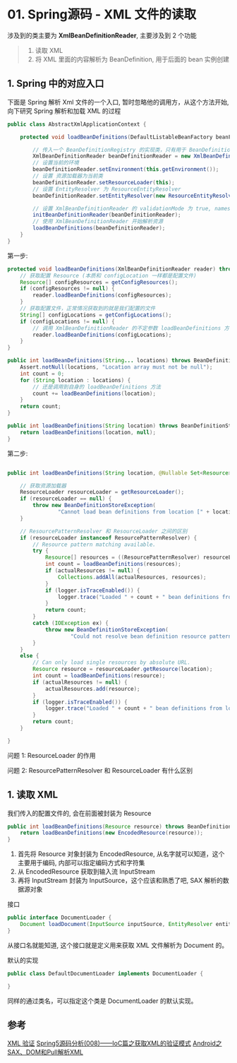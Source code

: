# 01. Spring源码 - XML 文件的读取


涉及到的类主要为 **XmlBeanDefinitionReader**, 主要涉及到 2 个功能
>1. 读取 XML
>2. 将 XML 里面的内容解析为 BeanDefinition, 用于后面的 bean 实例创建




## 1. Spring 中的对应入口
下面是 Spring 解析 Xml 文件的一个入口, 暂时忽略他的调用方，从这个方法开始, 向下研究 Spring 解析和加载 XML 的过程
```java
public class AbstractXmlApplicationContext {

    protected void loadBeanDefinitions(DefaultListableBeanFactory beanFactory) throws BeansException, IOException {

        // 传入一个 BeanDefinitionRegistry 的实现类，只有用于 BeanDefinition 的操作
        XmlBeanDefinitionReader beanDefinitionReader = new XmlBeanDefinitionReader(beanFactory);
        // 设置当前的环境
        beanDefinitionReader.setEnvironment(this.getEnvironment());
        // 设置 资源加载器为当前类
        beanDefinitionReader.setResourceLoader(this);
        // 设置 EntityResolver 为 ResourceEntityResolver 
        beanDefinitionReader.setEntityResolver(new ResourceEntityResolver(this));

        // 设置 XmlBeanDefinitionReader 的 validationMode 为 true, namespaceAware 为 false
        initBeanDefinitionReader(beanDefinitionReader);
        // 使用 XmlBeanDefinitionReader 开始解析资源
        loadBeanDefinitions(beanDefinitionReader);
    }
}
```

第一步:
```java
protected void loadBeanDefinitions(XmlBeanDefinitionReader reader) throws BeansException, IOException {
    // 获取配置 Resource (本质和 configLocation 一样都是配置文件)
    Resource[] configResources = getConfigResources();
    if (configResources != null) {
        reader.loadBeanDefinitions(configResources);
    }
    // 获取配置文件，正常情况获取到的就是我们配置的文件
    String[] configLocations = getConfigLocations();
    if (configLocations != null) {
        // 调用 XmlBeanDefinitionReader 的不定参数 loadBeanDefinitions 方法
        reader.loadBeanDefinitions(configLocations);
    }
}

public int loadBeanDefinitions(String... locations) throws BeanDefinitionStoreException {
    Assert.notNull(locations, "Location array must not be null");
    int count = 0;
    for (String location : locations) {
        // 还是调用到自身的 loadBeanDefinitions 方法
        count += loadBeanDefinitions(location);
    }
    return count;
}

public int loadBeanDefinitions(String location) throws BeanDefinitionStoreException {
    return loadBeanDefinitions(location, null);
}
```

第二步:
```java

public int loadBeanDefinitions(String location, @Nullable Set<Resource> actualResources) throws BeanDefinitionStoreException {

    // 获取资源加载器
    ResourceLoader resourceLoader = getResourceLoader();
    if (resourceLoader == null) {
        throw new BeanDefinitionStoreException(
                "Cannot load bean definitions from location [" + location + "]: no ResourceLoader available");
    }

    // ResourcePatternResolver 和 ResourceLoader 之间的区别
    if (resourceLoader instanceof ResourcePatternResolver) {
        // Resource pattern matching available.
        try {
            Resource[] resources = ((ResourcePatternResolver) resourceLoader).getResources(location);
            int count = loadBeanDefinitions(resources);
            if (actualResources != null) {
                Collections.addAll(actualResources, resources);
            }
            if (logger.isTraceEnabled()) {
                logger.trace("Loaded " + count + " bean definitions from location pattern [" + location + "]");
            }
            return count;
        }
        catch (IOException ex) {
            throw new BeanDefinitionStoreException(
                    "Could not resolve bean definition resource pattern [" + location + "]", ex);
        }
    }
    else {
        // Can only load single resources by absolute URL.
        Resource resource = resourceLoader.getResource(location);
        int count = loadBeanDefinitions(resource);
        if (actualResources != null) {
            actualResources.add(resource);
        }
        if (logger.isTraceEnabled()) {
            logger.trace("Loaded " + count + " bean definitions from location [" + location + "]");
        }
        return count;
    }

}

```

问题 1: ResourceLoader 的作用



问题 2: ResourcePatternResolver 和 ResourceLoader 有什么区别




## 1. 读取 XML

我们传入的配置文件的, 会在前面被封装为 Resource
```java
public int loadBeanDefinitions(Resource resource) throws BeanDefinitionStoreException {
    return loadBeanDefinitions(new EncodedResource(resource));
}
```

1. 首先将 Resource 对象封装为 EncodedResource, 从名字就可以知道，这个主要用于编码, 内部可以指定编码方式和字符集
2. 从 EncodedResource 获取到输入流 InputStream
3. 再将 InputStream 封装为 InputSource，这个应该和熟悉了吧, SAX 解析的数据源对象






接口
```java
public interface DocumentLoader {
    Document loadDocument(InputSource inputSource, EntityResolver entityResolver, ErrorHandler errorHandler, int validationMode, boolean namespaceAware) throws Exception;
}
```

从接口名就能知道, 这个接口就是定义用来获取 XML 文件解析为 Document 的。

默认的实现
```java
public class DefaultDocumentLoader implements DocumentLoader {

}
```
同样的通过类名，可以指定这个类是 DocumentLoader 的默认实现。























## 参考
[XML 验证](https://www.runoob.com/xml/xml-dtd.html)
[Spring5源码分析(008)——IoC篇之获取XML的验证模式](https://www.cnblogs.com/wpbxin/p/13207581.html#label-2-1)
[Android之SAX、DOM和Pull解析XML](https://blog.csdn.net/qq_16628781/article/details/70147230)
